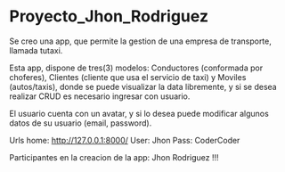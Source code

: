 # Proyecto_Jhon_Rodriguez

Se creo una app, que permite la gestion de una empresa de transporte, llamada tutaxi.

Esta app, dispone de tres(3) modelos: Conductores (conformada por choferes), Clientes (cliente que usa el servicio de taxi) y Moviles (autos/taxis), donde se puede visualizar la data libremente, y si se desea realizar CRUD es necesario ingresar con usuario. 

El usuario cuenta con un avatar, y si lo desea puede modificar algunos datos de su usuario (email, password).

Urls home: http://127.0.0.1:8000/
User: Jhon
Pass: CoderCoder

Participantes en la creacion de la app: Jhon Rodriguez !!!
